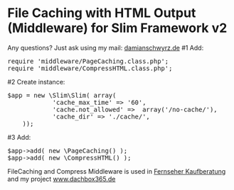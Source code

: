 <h1>File Caching with HTML Output (Middleware) for Slim Framework v2</h1>
Any questions? Just ask using my mail: <a href="http://damianschwyrz.de">damianschwyrz.de</a>
#1 Add:
<pre>require 'middleware/PageCaching.class.php';
require 'middleware/CompressHTML.class.php';</pre>

#2 Create instance:
<pre>$app = new \Slim\Slim( array(
            'cache_max_time' => '60',
            'cache.not_allowed' =>  array('/no-cache/'),
            'cache_dir' => './cache/',
	));</pre>	
#3 Add:
<pre>$app->add( new \PageCaching() );  
$app->add( new \CompressHTML() );</pre>

FileCaching and Compress Middleware is used in <a target="_blank" href="https://fernseher-kaufberatung.com">Fernseher Kaufberatung</a> and my project <a target="_blank" href="http://www.dachbox365.de">www.dachbox365.de</a>
